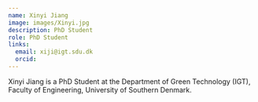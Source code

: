 ```yaml
---
name: Xinyi Jiang
image: images/Xinyi.jpg
description: PhD Student
role: PhD Student
links:
  email: xiji@igt.sdu.dk
  orcid: 
---
```


Xinyi Jiang is a PhD Student at the Department of Green Technology (IGT), Faculty of Engineering, University of Southern Denmark.
